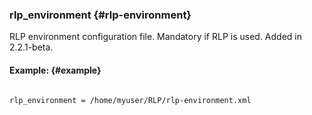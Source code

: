 ### rlp_environment {#rlp-environment}

RLP environment configuration file. Mandatory if RLP is used. Added in 2.2.1-beta.

#### Example: {#example}

```

rlp_environment = /home/myuser/RLP/rlp-environment.xml

```